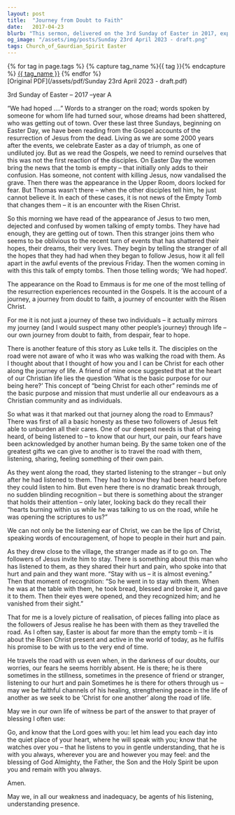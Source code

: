```yaml
---
layout: post
title:  "Journey from Doubt to Faith"
date:   2017-04-23
blurb: "This sermon, delivered on the 3rd Sunday of Easter in 2017, explores the journey from doubt to faith, using the account of Jesus' appearance on the Road to Emmaus as a metaphor. It emphasizes the importance of honesty, listening, and understanding in our relationships with each other, and the role we can play in being 'Christ for one another' along the journey of life."
og_image: "/assets/img/posts/Sunday 23rd April 2023 - draft.png"
tags: Church_of_Gaurdian_Spirit Easter
---    
```

<div class="tag-pills">
  {% for tag in page.tags %}
    {% capture tag_name %}{{ tag }}{% endcapture %}
    <a href="{{ site.baseurl }}/tag/{{ tag_name }}" class="tag-pill">{{ tag_name }}</a>
  {% endfor %}
</div>
[Original PDF](/assets/pdf/Sunday 23rd April 2023 - draft.pdf)

3rd Sunday of Easter – 2017 –year A

“We had hoped ....” Words to a stranger on the road; words spoken by someone for whom life had turned sour, whose dreams had been shattered, who was getting out of town. Over these last three Sundays, beginning on Easter Day, we have been reading from the Gospel accounts of the resurrection of Jesus from the dead. Living as we are some 2000 years after the events, we celebrate Easter as a day of triumph, as one of undiluted joy. But as we read the Gospels, we need to remind ourselves that this was not the first reaction of the disciples. On Easter Day the women bring the news that the tomb is empty – that initially only adds to their confusion. Has someone, not content with killing Jesus, now vandalised the grave. Then there was the appearance in the Upper Room, doors locked for fear. But Thomas wasn’t there – when the other disciples tell him, he just cannot believe it. In each of these cases, it is not news of the Empty Tomb that changes them – it is an encounter with the Risen Christ.

So this morning we have read of the appearance of Jesus to two men, dejected and confused by women talking of empty tombs. They have had enough, they are getting out of town. Then this stranger joins them who seems to be oblivious to the recent turn of events that has shattered their hopes, their dreams, their very lives. They begin by telling the stranger of all the hopes that they had had when they began to follow Jesus, how it all fell apart in the awful events of the previous Friday. Then the women coming in with this this talk of empty tombs. Then those telling words; ‘We had hoped’.

The appearance on the Road to Emmaus is for me one of the most telling of the resurrection experiences recounted in the Gospels. It is the account of a journey, a journey from doubt to faith, a journey of encounter with the Risen Christ.

For me it is not just a journey of these two individuals – it actually mirrors my journey (and I would suspect many other people’s journey) through life – our own journey from doubt to faith, from despair, fear to hope.

There is another feature of this story as Luke tells it. The disciples on the road were not aware of who it was who was walking the road with them. As I thought about that I thought of how you and I can be Christ for each other along the journey of life. A friend of mine once suggested that at the heart of our Christian life lies the question ‘What is the basic purpose for our being here?’ This concept of “being Christ for each other” reminds me of the basic purpose and mission that must underlie all our endeavours as a Christian community and as individuals.

So what was it that marked out that journey along the road to Emmaus? There was first of all a basic honesty as these two followers of Jesus felt able to unburden all their cares. One of our deepest needs is that of being heard, of being listened to – to know that our hurt, our pain, our fears have been acknowledged by another human being. By the same token one of the greatest gifts we can give to another is to travel the road with them, listening, sharing, feeling something of their own pain.

As they went along the road, they started listening to the stranger – but only after he had listened to them. They had to know they had been heard before they could listen to him. But even here there is no dramatic break through, no sudden blinding recognition – but there is something about the stranger that holds their attention – only later, looking back do they recall their “hearts burning within us while he was talking to us on the road, while he was opening the scriptures to us?”

We can not only be the listening ear of Christ, we can be the lips of Christ, speaking words of encouragement, of hope to people in their hurt and pain.

As they drew close to the village, the stranger made as if to go on. The followers of Jesus invite him to stay. There is something about this man who has listened to them, as they shared their hurt and pain, who spoke into that hurt and pain and they want more. “Stay with us – it is almost evening.” Then that moment of recognition: “So he went in to stay with them. When he was at the table with them, he took bread, blessed and broke it, and gave it to them. Then their eyes were opened, and they recognized him; and he vanished from their sight.”

That for me is a lovely picture of realisation, of pieces falling into place as the followers of Jesus realise he has been with them as they travelled the road. As I often say, Easter is about far more than the empty tomb – it is about the Risen Christ present and active in the world of today, as he fulfils his promise to be with us to the very end of time.

He travels the road with us even when, in the darkness of our doubts, our worries, our fears he seems horribly absent. He is there; he is there sometimes in the stillness, sometimes in the presence of friend or stranger, listening to our hurt and pain Sometimes he is there for others through us – may we be faithful channels of his healing, strengthening peace in the life of another as we seek to be ‘Christ for one another’ along the road of life.

May we in our own life of witness be part of the answer to that prayer of blessing I often use:

Go, and know that the Lord goes with you:
let him lead you each day into the quiet place of your heart, where he will speak with you;
know that he watches over you –
that he listens to you in gentle understanding,
that he is with you always,
wherever you are and however you may feel:
and the blessing of God Almighty,
the Father, the Son and the Holy Spirit
be upon you and remain with you always.

Amen.

May we, in all our weakness and inadequacy, be agents of his listening, understanding presence.
